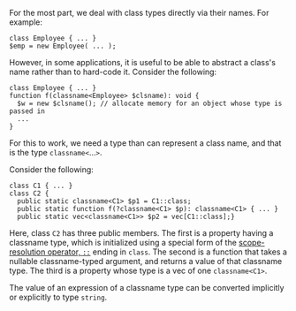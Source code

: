 For the most part, we deal with class types directly via their names.  For example:

```Hack
class Employee { ... }
$emp = new Employee( ... );
```

However, in some applications, it is useful to be able to abstract a class's name rather than to hard-code it.  Consider the following:

```Hack
class Employee { ... }
function f(classname<Employee> $clsname): void {
  $w = new $clsname(); // allocate memory for an object whose type is passed in
  ...
}
```

For this to work, we need a type than can represent a class name, and that is the type `classname<`...`>`.

Consider the following:

```Hack
class C1 { ... }
class C2 {
  public static classname<C1> $p1 = C1::class;
  public static function f(?classname<C1> $p): classname<C1> { ... }
  public static vec<classname<C1>> $p2 = vec[C1::class];}
```

Here, class `C2` has three public members. The first is a property having a classname type, which is initialized using a special form of
the [scope-resolution operator, `::`](../expressions-and-operators/scope-resolution.md) ending in `class`.  The second is a function that
takes a nullable classname-typed argument, and returns a value of that classname type.  The third is a property whose type is a vec of one `classname<C1>`.

The value of an expression of a classname type can be converted implicitly or explicitly to type `string`.
